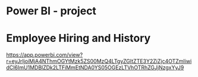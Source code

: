 # Power BI - project
# Employee Hiring and History

https://app.powerbi.com/view?r=eyJrIjoiMjA4NThmOGYtMzk5ZS00MzQ4LTgyZGItZTE3Y2ZiZjc4OTZmIiwidCI6ImU1MDBlZDk2LTFiMmEtNDA0YS05OGEzLTVhOTRhZGJjNzgxYyJ9

